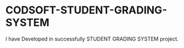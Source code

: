 # CODSOFT-STUDENT-GRADING-SYSTEM
I have  Developed in successfully  STUDENT GRADING SYSTEM  project.
